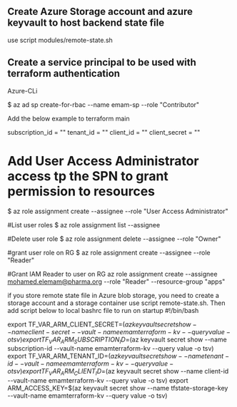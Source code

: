 ## Create Azure Storage account and azure keyvault to host backend state file

use script modules/remote-state.sh

## Create a service principal to be used with terraform authentication

Azure-CLi

$ az ad sp create-for-rbac --name emam-sp --role "Contributor"

Add the below example to terraform main 

  subscription_id   = ""
  tenant_id         = ""
  client_id         = ""
  client_secret     = ""


# Add User Access Administrator access tp the SPN to grant permission to resources 
$ az role assignment create --assignee --role "User Access Administrator"

#List user roles 
$ az role assignment list --assignee 

#Delete user role 
$ az role assignment delete --assignee --role "Owner"

#grant user role on RG
$ az role assignment create --assignee --role "Reader" 

#Grant IAM Reader to user on RG
az role assignment create --assignee mohamed.elemam@pharma.org --role "Reader" --resource-group "apps"


if you store remote state file in Azure blob storage, you need to create a storage account and a storage container use script remote-state.sh.
Then add script below to local bashrc file to run on startup
#!/bin/bash

export TF_VAR_ARM_CLIENT_SECRET=$(az keyvault secret show --name client-secret --vault-name emamterraform-kv --query value -o tsv)
export TF_VAR_ARM_SUBSCRIPTION_ID=$(az keyvault secret show --name subscription-id --vault-name emamterraform-kv --query value -o tsv)
export TF_VAR_ARM_TENANT_ID=$(az keyvault secret show --name tenant-id --vault-name emamterraform-kv --query value -o tsv)
export TF_VAR_ARM_CLIENT_ID=$(az keyvault secret show --name client-id --vault-name emamterraform-kv --query value -o tsv)
export ARM_ACCESS_KEY=$(az keyvault secret show --name tfstate-storage-key --vault-name emamterraform-kv --query value -o tsv)